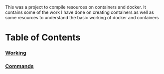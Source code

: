 This was a project to compile resources on containers and docker. It contains some of the work I have done on creating containers as well as some resources to understand the basic working of docker and containers

# **Table of Contents**

### [Working](Docs/WORKING.md)

### [Commands](Docs/COMMANDS.md)

